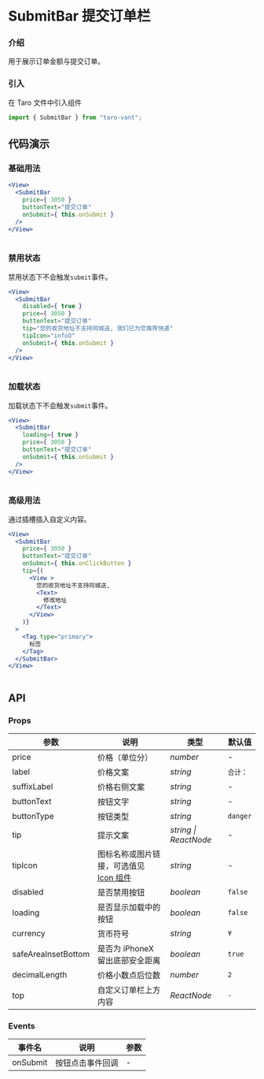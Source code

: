 # SubmitBar 提交订单栏

### 介绍

用于展示订单金额与提交订单。

### 引入

在 Taro 文件中引入组件

```js
import { SubmitBar } from "taro-vant"; 
```

## 代码演示

### 基础用法

```jsx
<View>
  <SubmitBar
    price={ 3050 }
    buttonText="提交订单"
    onSubmit={ this.onSubmit }
  />
</View>
 
```

### 禁用状态

禁用状态下不会触发`submit`事件。

```jsx
<View>
  <SubmitBar
    disabled={ true }
    price={ 3050 }
    buttonText="提交订单"
    tip="您的收货地址不支持同城送, 我们已为您推荐快递"
    tipIcon="infoO"
    onSubmit={ this.onSubmit }
  />
</View>
 
```

### 加载状态

加载状态下不会触发`submit`事件。

```jsx
<View>
  <SubmitBar
    loading={ true }
    price={ 3050 }
    buttonText="提交订单"
    onSubmit={ this.onSubmit }
  />
</View>
 
```

### 高级用法

通过插槽插入自定义内容。

```jsx
<View>
  <SubmitBar
    price={ 3050 }
    buttonText="提交订单"
    onSubmit={ this.onClickButton }
    tip={(
      <View >
        您的收货地址不支持同城送,
        <Text>
          修改地址
        </Text>
      </View>
    )}
  >
    <Tag type="primary">
      标签
    </Tag>
  </SubmitBar>
</View>
 
```

## API

### Props

|  参数  | 说明 | 类型 | 默认值 |
| --- | --- | --- | --- |
|  price  | 价格（单位分） | _number_ | - |
|  label  | 价格文案 | _string_ | `合计：` |
|  suffixLabel  | 价格右侧文案 | _string_ | - |
|  buttonText  | 按钮文字 | _string_ | - |
|  buttonType  | 按钮类型 | _string_ | `danger` |
|  tip  | 提示文案 | _string \| ReactNode_ | - |
|  tipIcon  | 图标名称或图片链接，可选值见 [Icon 组件](#/icon) | _string_ | - |
|  disabled  | 是否禁用按钮 | _boolean_ | `false` |
|  loading  | 是否显示加载中的按钮 | _boolean_ | `false` |
|  currency  | 货币符号 | _string_ | `¥` |
|  safeAreaInsetBottom  | 是否为 iPhoneX 留出底部安全距离 | _boolean_ | `true` |
|  decimalLength  | 价格小数点后位数 | _number_ | `2` |
|  top  | 自定义订单栏上方内容 | _ReactNode_ | `-` |

### Events

|  事件名  | 说明             | 参数 |
| ------ | ---------------- | ---- |
|  onSubmit  | 按钮点击事件回调 | -    |
